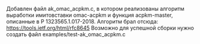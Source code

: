 Добавлен файл ak_omac_acpkm.c, в котором реализованы алгоритм выработки имитовставки omac-acpkm и функция acpkm-master, описанные в Р 1323565.1.017-2018.
Алгоритм брал отсюда: https://tools.ietf.org/html/rfc8645
Возможно для успешной сборки нужно создать файл examples/test-ak_omac_acpkm.c
